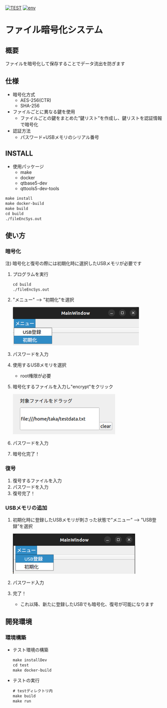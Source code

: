 [![TEST](https://github.com/taka0628/sechack365/actions/workflows/test.yml/badge.svg?branch=main)](https://github.com/taka0628/sechack365/actions/workflows/test.yml)
[![env](https://github.com/taka0628/sechack365/actions/workflows/setup.yml/badge.svg?branch=main)](https://github.com/taka0628/sechack365/actions/workflows/setup.yml)

# ファイル暗号化システム

## 概要
ファイルを暗号化して保存することでデータ流出を防ぎます

## 仕様
* 暗号化方式
  * AES-256(CTR)
  * SHA-256
* ファイルごとに異なる鍵を使用
  * ファイルごとの鍵をまとめた”鍵リスト”を作成し、鍵リストを認証情報で暗号化
* 認証方法
  * パスワード+USBメモリのシリアル番号

## INSTALL
* 使用パッケージ
  * make
  * docker
  * qtbase5-dev
  * qttools5-dev-tools
```
make install
make docker-build
make build
cd build
./fileEncSys.out
```

## 使い方

### 暗号化
注) 暗号化と復号の際には初期化時に選択したUSBメモリが必要です

1. プログラムを実行
  	```
	cd build
	./fileEncSys.out
 	```
1. "メニュー" --> "初期化"を選択

	![init](img/init.png)
2. パスワードを入力
3. 使用するUSBメモリを選択
   * root権限が必要
4. 暗号化するファイルを入力し"encrypt"をクリック

	![alt](img/path.png)
5. パスワードを入力
6. 暗号化完了！

### 復号
1. 復号するファイルを入力
2. パスワードを入力
3. 復号完了！

### USBメモリの追加
1. 初期化時に登録したUSBメモリが刺さった状態で”メニュー” --> ”USB登録”を選択

	![alt](img/addUsb.png)
2. パスワード入力
3. 完了！
	* これ以降、新たに登録したUSBでも暗号化、復号が可能になります

## 開発環境

### 環境構築
* テスト環境の構築
	```
	make installDev
	cd test
	make docker-build
	```
* テストの実行
	```
	# testディレクトリ内
	make build
	make run
	```